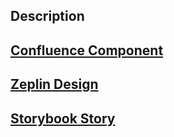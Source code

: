 <!-- Please use Clubhouse's "Open PR" button from the relevant story or include links to relevant Clubhouse stories in your branch name, commit messages, or pull request comments. Do not add links to your pull request description, they will be ignored. https://help.clubhouse.io/hc/en-us/articles/207540323-Using-The-Clubhouse-GitHub-Integration -->

## Description

## [Confluence Component](https://mycrypto.atlassian.net/wiki/spaces/UI/pages/42500097/Components)

## [Zeplin Design](https://app.zeplin.io/project/5b0334f5e91e8c481645ad56)

<!-- Upload screenshots here. -->

## [Storybook Story](https://mycryptobuilds.com/ui/)

<!-- Upload screenshots here. -->
